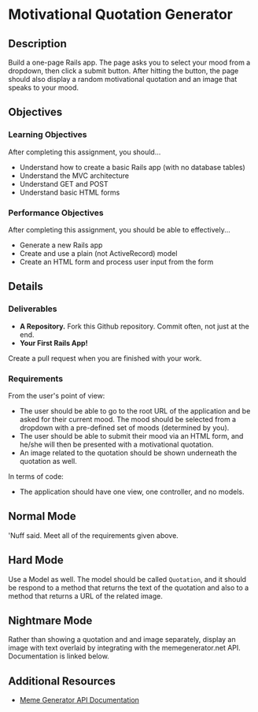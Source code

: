 # Motivational Quotation Generator

## Description

Build a one-page Rails app.  The page asks you to select your mood from a dropdown, then click a submit button.  After hitting the button, the page should also display a random motivational quotation and an image that speaks to your mood.


## Objectives

### Learning Objectives

After completing this assignment, you should...

* Understand how to create a basic Rails app (with no database tables)
* Understand the MVC architecture
* Understand GET and POST
* Understand basic HTML forms


### Performance Objectives

After completing this assignment, you should be able to effectively...

* Generate a new Rails app
* Create and use a plain (not ActiveRecord) model
* Create an HTML form and process user input from the form

## Details

### Deliverables

* **A Repository.** Fork this Github repository.  Commit often, not just at the end.
* **Your First Rails App!**

Create a pull request when you are finished with your work.

### Requirements

From the user's point of view:

* The user should be able to go to the root URL of the application and be asked for their current mood.  The mood should be selected from a dropdown with a pre-defined set of moods (determined by you).
* The user should be able to submit their mood via an HTML form, and he/she will then be presented with a motivational quotation.
* An image related to the quotation should be shown underneath the quotation as well.

In terms of code:

* The application should have one view, one controller, and no models.

## Normal Mode

'Nuff said.  Meet all of the requirements given above.

## Hard Mode

Use a Model as well.  The model should be called `Quotation`, and it should be respond to a method that returns the text of the quotation and also to a method that returns a URL of the related image.

## Nightmare Mode

Rather than showing a quotation and and image separately, display an image with text overlaid by integrating with the memegenerator.net API.  Documentation is linked below.

## Additional Resources

* [Meme Generator API Documentation](http://version1.api.memegenerator.net/)
